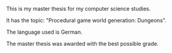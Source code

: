 This is my master thesis for my computer science studies.

It has the topic: "Procedural game world generation: Dungeons".

The language used is German.

The master thesis was awarded with the best possible grade.
